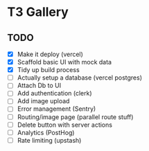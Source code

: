 # T3 Gallery

## TODO

- [x] Make it deploy (vercel)
- [x] Scaffold basic UI with mock data
- [x] Tidy up build process
- [ ] Actually setup a database (vercel postgres)
- [ ] Attach Db to UI
- [ ] Add authentication (clerk)
- [ ] Add image upload
- [ ] Error management (Sentry)
- [ ] Routing/image page (parallel route stuff)
- [ ] Delete button with server actions
- [ ] Analytics (PostHog)
- [ ] Rate limiting (upstash)
